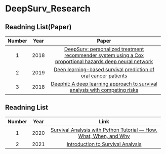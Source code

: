 # DeepSurv_Research


## Readning List(Paper)

| Number | Year | Paper | 
|:---:|:---:|:---:|
| 1 | 2018 | [DeepSurv: personalized treatment recommender system using a Cox proportional hazards deep neural network](https://bmcmedresmethodol.biomedcentral.com/track/pdf/10.1186/s12874-018-0482-1.pdf) |
| 2 | 2019 | [Deep learning-based survival prediction of oral cancer patients](https://www.nature.com/articles/s41598-019-43372-7.pdf) |
| 3 | 2018 | [Deephit: A deep learning approach to survival analysis with competing risks](http://medianetlab.ee.ucla.edu/papers/AAAI_2018_DeepHit.pdf) |




## Readning List

| Number | Year | Link | 
|:---:|:---:|:---:|
| 1 | 2020 | [Survival Analysis with Python Tutorial — How, What, When, and Why](https://pub.towardsai.net/survival-analysis-with-python-tutorial-how-what-when-and-why-19a5cfb3c312) |
| 2 | 2021 | [Introduction to Survival Analysis](https://medium.com/nerd-for-tech/customer-churn-survival-analysis-2c73385bf648) |



